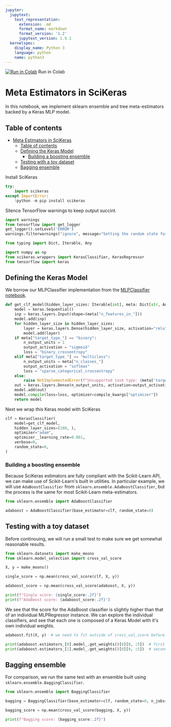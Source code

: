 ```yaml
---
jupyter:
  jupytext:
    text_representation:
      extension: .md
      format_name: markdown
      format_version: '1.2'
      jupytext_version: 1.9.1
  kernelspec:
    display_name: Python 3
    language: python
    name: python3
---
```


[![Run in Colab](https://www.tensorflow.org/images/colab_logo_32px.png)](https://colab.research.google.com/github/adriangb/scikeras/blob/master/docs/source/notebooks/Meta_Estimators.ipynb) Run in Colab

# Meta Estimators in SciKeras

In this notebook, we implement sklearn ensemble and tree meta-estimators backed by a Keras MLP model.

## Table of contents

- [Meta Estimators in SciKeras](#meta-estimators-in-scikeras)
  - [Table of contents](#table-of-contents)
  - [Defining the Keras Model](#defining-the-keras-model)
    - [Building a boosting ensemble](#building-a-boosting-ensemble)
  - [Testing with a toy dataset](#testing-with-a-toy-dataset)
  - [Bagging ensemble](#bagging-ensemble)

Install SciKeras

```python
try:
    import scikeras
except ImportError:
    !python -m pip install scikeras
```

Silence TensorFlow warnings to keep output succint.

```python
import warnings
from tensorflow import get_logger
get_logger().setLevel('ERROR')
warnings.filterwarnings("ignore", message="Setting the random state for TF")
```

```python
from typing import Dict, Iterable, Any

import numpy as np
from scikeras.wrappers import KerasClassifier, KerasRegressor
from tensorflow import keras
```

## Defining the Keras Model

We borrow our MLPClassifier implementation from the [MLPClassifier notebook](https://colab.research.google.com/github/adriangb/scikeras/blob/master/notebooks/MLPClassifier_and_MLPRegressor.ipynb).

```python
def get_clf_model(hidden_layer_sizes: Iterable[int], meta: Dict[str, Any], compile_kwargs: Dict[str, Any]):
    model = keras.Sequential()
    inp = keras.layers.Input(shape=(meta["n_features_in_"]))
    model.add(inp)
    for hidden_layer_size in hidden_layer_sizes:
        layer = keras.layers.Dense(hidden_layer_size, activation="relu")
        model.add(layer)
    if meta["target_type_"] == "binary":
        n_output_units = 1
        output_activation = "sigmoid"
        loss = "binary_crossentropy"
    elif meta["target_type_"] == "multiclass":
        n_output_units = meta["n_classes_"]
        output_activation = "softmax"
        loss = "sparse_categorical_crossentropy"
    else:
        raise NotImplementedError(f"Unsupported task type: {meta['target_type_']}")
    out = keras.layers.Dense(n_output_units, activation=output_activation)
    model.add(out)
    model.compile(loss=loss, optimizer=compile_kwargs["optimizer"])
    return model
```

Next we wrap this Keras model with SciKeras

```python
clf = KerasClassifier(
    model=get_clf_model,
    hidden_layer_sizes=(100, ),
    optimizer="adam",
    optimizer__learning_rate=0.001,
    verbose=0,
    random_state=0,
)
```

### Building a boosting ensemble

Because SciKeras estimators are fully compliant with the Scikit-Learn API, we can make use of Scikit-Learn's built in utilities. In particular example, we will use `AdaBoostClassifier` from `sklearn.ensemble.AdaBoostClassifier`, but the process is the same for most Scikit-Learn meta-estimators.

```python
from sklearn.ensemble import AdaBoostClassifier
```

```python
adaboost = AdaBoostClassifier(base_estimator=clf, random_state=0)
```

## Testing with a toy dataset

Before continouing, we will run a small test to make sure we get somewhat reasonable results.

```python
from sklearn.datasets import make_moons
from sklearn.model_selection import cross_val_score
```

```python
X, y = make_moons()

single_score = np.mean(cross_val_score(clf, X, y))

adaboost_score = np.mean(cross_val_score(adaboost, X, y))

print(f"Single score: {single_score:.2f}")
print(f"AdaBoost score: {adaboost_score:.2f}")
```

We see that the score for the AdaBoost classifier is slightly higher than that of an individual MLPRegressor instance. We can explore the individual classifiers, and see that each one is composed of a Keras Model with it's own individual weights.

```python
adaboost.fit(X, y)  # we need to fit outside of cross_val_score before accessing the weights
```

```python
print(adaboost.estimators_[0].model_.get_weights()[0][0, :5])  # first sub-estimator
print(adaboost.estimators_[1].model_.get_weights()[0][0, :5])  # second sub-estimator
```

## Bagging ensemble

For comparison, we run the same test with an ensemble built using `sklearn.ensemble.BaggingClassifier`.

```python
from sklearn.ensemble import BaggingClassifier
```

```python
bagging = BaggingClassifier(base_estimator=clf, random_state=0, n_jobs=-1)

bagging_score = np.mean(cross_val_score(bagging, X, y))

print(f"Bagging score: {bagging_score:.2f}")
```
